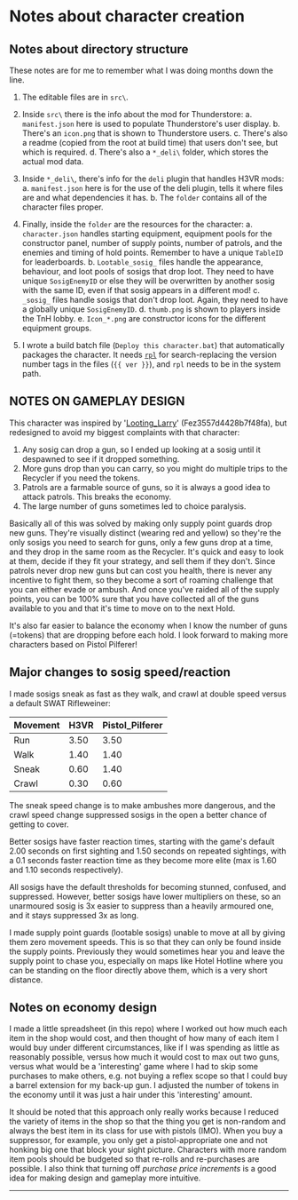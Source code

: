 # Notes about character creation

## Notes about directory structure

These notes are for me to remember what I was doing months down the line.

1.  The editable files are in `src\`.

2.  Inside `src\` there is the info about the mod for Thunderstore:
     a.  `manifest.json` here is used to populate Thunderstore's user display.
     b. There's an `icon.png` that is shown to Thunderstore users.
     c. There's also a readme (copied from the root at build time) that users
        don't see, but which is required.
     d. There's also a `*_deli\` folder, which stores the actual mod data.
        
3. Inside `*_deli\`, there's info for the `deli` plugin that handles H3VR mods:
    a. `manifest.json` here is for the use of the deli plugin, tells it where 
        files are and what dependencies it has.
    b. The `folder` contains all of the character files proper.

4. Finally, inside the `folder` are the resources for the character:
    a.  `character.json` handles starting equipment, equipment pools for the
        constructor panel, number of supply points, number of patrols, and the
        enemies and timing of hold points. Remember to have a unique `TableID` 
        for leaderboards.
    b.  `Lootable_sosig_` files handle the appearance, behaviour, and loot pools
        of sosigs that drop loot. They need to have unique `SosigEnemyID` or 
        else they will be overwritten by another sosig with the same ID, even 
        if that sosig appears in a different mod!
    c.  `_sosig_` files handle sosigs that don't drop loot. Again, they need to 
        have a globally unique `SosigEnemyID`.
    d. `thumb.png` is shown to players inside the TnH lobby.
    e. `Icon_*.png` are constructor icons for the different equipment groups.
    
5.  I wrote a build batch file (`Deploy this character.bat`) that automatically
    packages the character. It needs [`rpl`][rpl] for search-replacing the
    version number tags in the files (`{{ ver }}`), and `rpl` needs to be 
    in the system path.


## NOTES ON GAMEPLAY DESIGN

This character was inspired by '[Looting_Larry][loot]' (Fez3557d4428b7f48fa), 
but redesigned to avoid my biggest complaints with that character:

1.  Any sosig can drop a gun, so I ended up looking at a sosig until it 
    despawned to see if it dropped something.
2.  More guns drop than you can carry, so you might do multiple trips 
    to the Recycler if you need the tokens.
3.  Patrols are a farmable source of guns, so it is always a good idea 
    to attack patrols. This breaks the economy.
4. The large number of guns sometimes led to choice paralysis.

Basically all of this was solved by making only supply point guards drop
new guns. They're visually distinct (wearing red and yellow) so they're 
the only sosigs you need to search for guns, only a few guns drop at a 
time, and they drop in the same room as the Recycler. It's quick and 
easy to look at them, decide if they fit your strategy, and sell them
if they don't. Since patrols never drop new guns but can cost you health, 
there is never any incentive to fight them, so they become a sort of 
roaming challenge that you can either evade or ambush. And once you've 
raided all of the supply points, you can be 100% sure that you have 
collected all of the guns available to you and that it's time to move on 
to the next Hold.

It's also far easier to balance the economy when I know the number of 
guns (=tokens) that are dropping before each hold. I look forward to 
making more characters based on Pistol Pilferer!


## Major changes to sosig speed/reaction

I made sosigs sneak as fast as they walk, and crawl at double speed versus
a default SWAT Rifleweiner: 
    
| Movement |    H3VR | Pistol_Pilferer |
|----------|---------|-----------------|
| Run      |    3.50 |            3.50 |
| Walk     |    1.40 |            1.40 |
| Sneak    |    0.60 |            1.40 |
| Crawl    |    0.30 |            0.60 |
    
The sneak speed change is to make ambushes more dangerous, and the crawl 
speed change suppressed sosigs in the open a better chance of getting to 
cover.

Better sosigs have faster reaction times, starting with the game's default 
2.00 seconds on first sighting and 1.50 seconds on repeated sightings, with a 
0.1 seconds faster reaction time as they become more elite (max is 1.60 and 
1.10 seconds respectively).

All sosigs have the default thresholds for becoming stunned, confused, and 
suppressed. However, better sosigs have lower multipliers on these, so an 
unarmoured sosig is 3x easier to suppress than a heavily armoured one, and it 
stays suppressed 3x as long.

I made supply point guards (lootable sosigs) unable to move at all by giving 
them zero movement speeds. This is so that they can only be found inside the 
supply points. Previously they would sometimes hear you and leave the supply 
point to chase you, especially on maps like Hotel Hotline where you can be 
standing on the floor directly above them, which is a very short distance.


## Notes on economy design

I made a little spreadsheet (in this repo) where I worked out how much each 
item in the shop would cost, and then thought of how many of each item I would 
buy under different circumstances, like if I was spending as little as 
reasonably possible, versus how much it would cost to max out two guns, versus
what would be a 'interesting' game where I had to skip some purchases to make
others, e.g. not buying a reflex scope so that I could buy a barrel extension
for my back-up gun. I adjusted the number of tokens in the economy until it was 
just a hair under this 'interesting' amount.

It should be noted that this approach only really works because I reduced the
variety of items in the shop so that the thing you get is non-random and always
the best item in its class for use with pistols (IMO). When you buy a 
suppressor, for example, you only get a pistol-appropriate one and not honking 
big one that block your sight picture. Characters with more random item pools 
should be budgeted so that re-rolls and re-purchases are possible. I also think 
that turning off _purchase price increments_ is a good idea for making design 
and gameplay more intuitive.

---

[rpl]: <http://gnuwin32.sourceforge.net/packages/rpl.htm>
[loot]: <https://h3vr.thunderstore.io/package/Fez3557d4428b7f48fa/Looting_Larry/>